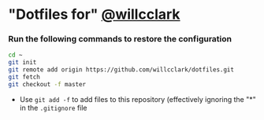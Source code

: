 # "Dotfiles for" [@willcclark](https://github.com/willcclark)

### Run the following commands to restore the configuration

```sh
cd ~
git init
git remote add origin https://github.com/willcclark/dotfiles.git
git fetch
git checkout -f master
```

* Use ```git add -f``` to add files to this repository (effectively ignoring the "*" in the ```.gitignore``` file
